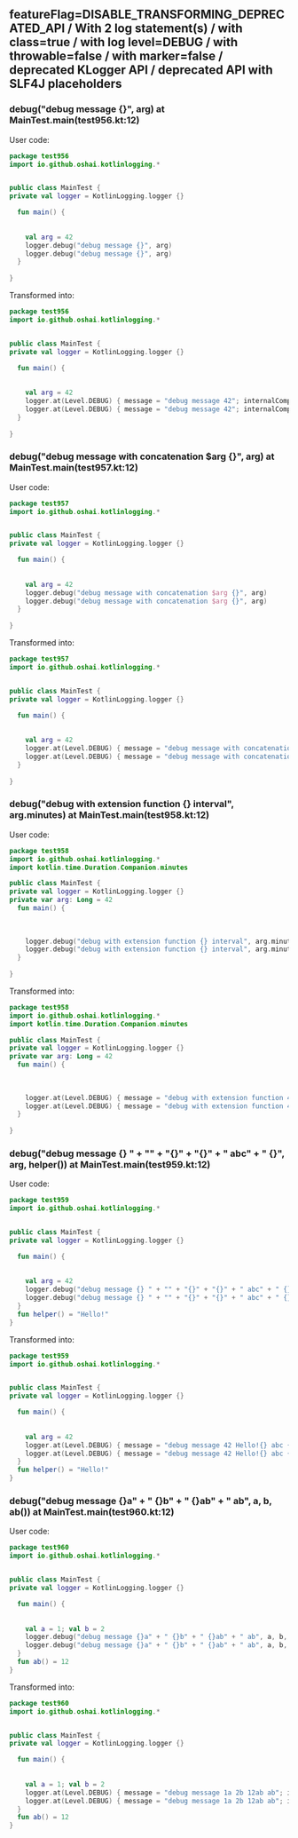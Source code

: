 ## featureFlag=DISABLE_TRANSFORMING_DEPRECATED_API / With 2 log statement(s) / with class=true / with log level=DEBUG / with throwable=false / with marker=false / deprecated KLogger API / deprecated API with SLF4J placeholders



###  debug("debug message {}", arg) at MainTest.main(test956.kt:12)

User code:
```kotlin
package test956
import io.github.oshai.kotlinlogging.*


public class MainTest {
private val logger = KotlinLogging.logger {}

  fun main() {
    
    
    val arg = 42
    logger.debug("debug message {}", arg)
    logger.debug("debug message {}", arg)
  }
  
}


```
  
Transformed into:
```kotlin
package test956
import io.github.oshai.kotlinlogging.*


public class MainTest {
private val logger = KotlinLogging.logger {}

  fun main() {
    
    
    val arg = 42
    logger.at(Level.DEBUG) { message = "debug message 42"; internalCompilerData = KLoggingEventBuilder.InternalCompilerData(messageTemplate = "debug message {}")
    logger.at(Level.DEBUG) { message = "debug message 42"; internalCompilerData = KLoggingEventBuilder.InternalCompilerData(messageTemplate = "debug message {}")
  }
  
}


```

###  debug("debug message with concatenation $arg {}", arg) at MainTest.main(test957.kt:12)

User code:
```kotlin
package test957
import io.github.oshai.kotlinlogging.*


public class MainTest {
private val logger = KotlinLogging.logger {}

  fun main() {
    
    
    val arg = 42
    logger.debug("debug message with concatenation $arg {}", arg)
    logger.debug("debug message with concatenation $arg {}", arg)
  }
  
}


```
  
Transformed into:
```kotlin
package test957
import io.github.oshai.kotlinlogging.*


public class MainTest {
private val logger = KotlinLogging.logger {}

  fun main() {
    
    
    val arg = 42
    logger.at(Level.DEBUG) { message = "debug message with concatenation 42 42"; internalCompilerData = KLoggingEventBuilder.InternalCompilerData(messageTemplate = "debug message with concatenation 42 {}")
    logger.at(Level.DEBUG) { message = "debug message with concatenation 42 42"; internalCompilerData = KLoggingEventBuilder.InternalCompilerData(messageTemplate = "debug message with concatenation 42 {}")
  }
  
}


```

###  debug("debug with extension function {} interval", arg.minutes) at MainTest.main(test958.kt:12)

User code:
```kotlin
package test958
import io.github.oshai.kotlinlogging.*
import kotlin.time.Duration.Companion.minutes

public class MainTest {
private val logger = KotlinLogging.logger {}
private var arg: Long = 42
  fun main() {
    
    
    
    logger.debug("debug with extension function {} interval", arg.minutes)
    logger.debug("debug with extension function {} interval", arg.minutes)
  }
  
}


```
  
Transformed into:
```kotlin
package test958
import io.github.oshai.kotlinlogging.*
import kotlin.time.Duration.Companion.minutes

public class MainTest {
private val logger = KotlinLogging.logger {}
private var arg: Long = 42
  fun main() {
    
    
    
    logger.at(Level.DEBUG) { message = "debug with extension function 42m interval"; internalCompilerData = KLoggingEventBuilder.InternalCompilerData(messageTemplate = "debug with extension function {} interval")
    logger.at(Level.DEBUG) { message = "debug with extension function 42m interval"; internalCompilerData = KLoggingEventBuilder.InternalCompilerData(messageTemplate = "debug with extension function {} interval")
  }
  
}


```

###  debug("debug message {} " + "" + "{}" + "{}" + " abc" + " {}", arg, helper()) at MainTest.main(test959.kt:12)

User code:
```kotlin
package test959
import io.github.oshai.kotlinlogging.*


public class MainTest {
private val logger = KotlinLogging.logger {}

  fun main() {
    
    
    val arg = 42
    logger.debug("debug message {} " + "" + "{}" + "{}" + " abc" + " {}", arg, helper())
    logger.debug("debug message {} " + "" + "{}" + "{}" + " abc" + " {}", arg, helper())
  }
  fun helper() = "Hello!"
}


```
  
Transformed into:
```kotlin
package test959
import io.github.oshai.kotlinlogging.*


public class MainTest {
private val logger = KotlinLogging.logger {}

  fun main() {
    
    
    val arg = 42
    logger.at(Level.DEBUG) { message = "debug message 42 Hello!{} abc {}"; internalCompilerData = KLoggingEventBuilder.InternalCompilerData(messageTemplate = "debug message {} {}{} abc {}")
    logger.at(Level.DEBUG) { message = "debug message 42 Hello!{} abc {}"; internalCompilerData = KLoggingEventBuilder.InternalCompilerData(messageTemplate = "debug message {} {}{} abc {}")
  }
  fun helper() = "Hello!"
}


```

###  debug("debug message {}a" + " {}b" + " {}ab" + " ab", a, b, ab()) at MainTest.main(test960.kt:12)

User code:
```kotlin
package test960
import io.github.oshai.kotlinlogging.*


public class MainTest {
private val logger = KotlinLogging.logger {}

  fun main() {
    
    
    val a = 1; val b = 2
    logger.debug("debug message {}a" + " {}b" + " {}ab" + " ab", a, b, ab())
    logger.debug("debug message {}a" + " {}b" + " {}ab" + " ab", a, b, ab())
  }
  fun ab() = 12
}


```
  
Transformed into:
```kotlin
package test960
import io.github.oshai.kotlinlogging.*


public class MainTest {
private val logger = KotlinLogging.logger {}

  fun main() {
    
    
    val a = 1; val b = 2
    logger.at(Level.DEBUG) { message = "debug message 1a 2b 12ab ab"; internalCompilerData = KLoggingEventBuilder.InternalCompilerData(messageTemplate = "debug message {}a {}b {}ab ab")
    logger.at(Level.DEBUG) { message = "debug message 1a 2b 12ab ab"; internalCompilerData = KLoggingEventBuilder.InternalCompilerData(messageTemplate = "debug message {}a {}b {}ab ab")
  }
  fun ab() = 12
}


```
